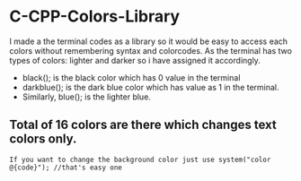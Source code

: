 # C-CPP-Colors-Library
I made a the terminal codes as a library so it would be easy to access each colors without remembering syntax and colorcodes. 
As the terminal has two types of colors: lighter and darker so i have assigned it accordingly.

- black(); is the black color which has 0 value in the terminal
- darkblue(); is the dark blue color which has value as 1 in the terminal.
- Similarly, blue(); is the lighter blue.

## Total of 16 colors are there which changes text colors only.
    If you want to change the background color just use system("color @{code}"); //that's easy one
